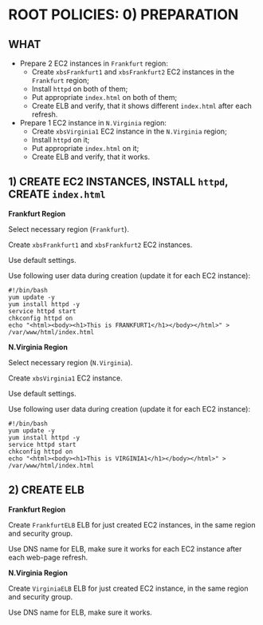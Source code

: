 # ROOT POLICIES: 0) PREPARATION

## WHAT

  - Prepare 2 EC2 instances in `Frankfurt` region:
    - Create `xbsFrankfurt1` and `xbsFrankfurt2` EC2 instances in the `Frankfurt` region;
    - Install `httpd` on both of them;
    - Put appropriate `index.html` on both of them;
    - Create ELB and verify, that it shows different `index.html` after each refresh.
  - Prepare 1 EC2 instance in `N.Virginia` region:
    - Create `xbsVirginia1` EC2 instance in the `N.Virginia` region;
    - Install `httpd` on it;
    - Put appropriate `index.html` on it;
    - Create ELB and verify, that it works.
  
## 1) CREATE EC2 INSTANCES, INSTALL `httpd`, CREATE `index.html`

**Frankfurt Region**

Select necessary region (`Frankfurt`).

Create `xbsFrankfurt1` and `xbsFrankfurt2` EC2 instances.
 
Use default settings.

Use following user data during creation (update it for each EC2 instance):
```
#!/bin/bash
yum update -y
yum install httpd -y
service httpd start
chkconfig httpd on
echo "<html><body><h1>This is FRANKFURT1</h1></body></html>" > /var/www/html/index.html
```

**N.Virginia Region**

Select necessary region (`N.Virginia`).

Create `xbsVirginia1` EC2 instance.
 
Use default settings.

Use following user data during creation (update it for each EC2 instance):
```
#!/bin/bash
yum update -y
yum install httpd -y
service httpd start
chkconfig httpd on
echo "<html><body><h1>This is VIRGINIA1</h1></body></html>" > /var/www/html/index.html
```


## 2) CREATE ELB

**Frankfurt Region**

Create `FrankfurtELB` ELB for just created EC2 instances, in the same region and security group.

Use DNS name for ELB, make sure it works for each EC2 instance after each web-page refresh.


**N.Virginia Region**

Create `VirginiaELB` ELB for just created EC2 instance, in the same region and security group.

Use DNS name for ELB, make sure it works.




























